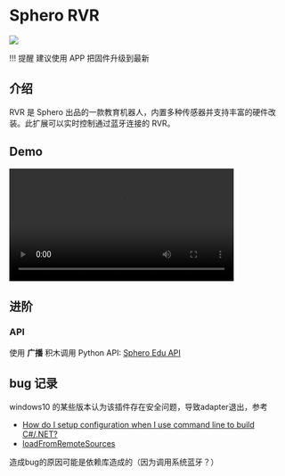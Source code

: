 # Sphero RVR
![](/img/rvr_bar.jpeg)

!!! 提醒
    建议使用 APP 把固件升级到最新

## 介绍
RVR 是 Sphero 出品的一款教育机器人，内置多种传感器并支持丰富的硬件改装。此扩展可以实时控制通过蓝牙连接的 RVR。


## Demo
<video width=80% src="/video/rvr345345.mp4" controls="controls"></video>

## 进阶
### API
使用 **广播** 积木调用 Python API: [Sphero Edu API](https://spherov2.readthedocs.io/en/latest/sphero_edu.html)

## bug 记录

windows10 的某些版本认为该插件存在安全问题，导致adapter退出，参考

*  [How do I setup configuration when I use command line to build C#/.NET?
](https://stackoverflow.com/questions/6469513/how-do-i-setup-configuration-when-i-use-command-line-to-build-c-net)
*  [loadFromRemoteSources](https://stackoverflow.com/questions/17615769/running-an-ironpython-script-from-python-sandbox-loadfromremotesources)

造成bug的原因可能是依赖库造成的（因为调用系统蓝牙？）

<!--
## test block
<script src="https://scratchblocks.github.io/js/scratchblocks-v3.4-min.js"></script>
<script src="https://scratchblocks.github.io/js/translations-all-v3.4.js"></script>

<pre class="blocks">
当 ⚑ 被点击
全部擦除
重复执行 
  落笔
  如果 <<按下鼠标?> 与 <碰到 [mouse-pointer v] ?>> 那么 
    换成 [button v] 造型
  否则 
    将 (x 坐标) 加入 [list v]
  end
  移动 (foo) 步
  左转 ↺ (29) 度
end
</pre>

<script>
scratchblocks.renderMatching('pre.blocks', {
  style:     'scratch3',   // Optional, defaults to 'scratch2'.
  languages: ["zh_cn"], // Optional, defaults to ['en'].
});
</script>
-->